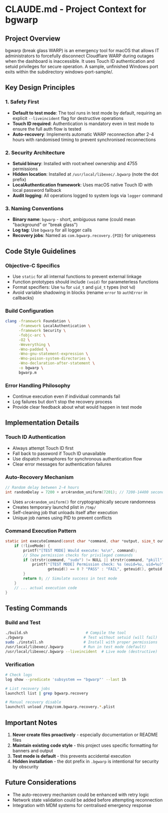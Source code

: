 # CLAUDE.md - Project Context for bgwarp

## Project Overview
bgwarp (break glass WARP) is an emergency tool for macOS that allows IT administrators to forcefully disconnect Cloudflare WARP during outages when the dashboard is inaccessible. It uses Touch ID authentication and setuid privileges for secure operation. A sample, unfinished Windows port exits within the subdirectory windows-port-sample/.

## Key Design Principles

### 1. Safety First
- **Default to test mode**: The tool runs in test mode by default, requiring an explicit `--liveincident` flag for destructive operations
- **Touch ID required**: Authentication is mandatory even in test mode to ensure the full auth flow is tested
- **Auto-recovery**: Implements automatic WARP reconnection after 2-4 hours with randomised timing to prevent synchronised reconnections

### 2. Security Architecture
- **Setuid binary**: Installed with root:wheel ownership and 4755 permissions
- **Hidden location**: Installed at `/usr/local/libexec/.bgwarp` (note the dot prefix)
- **LocalAuthentication framework**: Uses macOS native Touch ID with local password fallback
- **Audit logging**: All operations logged to system logs via `logger` command

### 3. Naming Conventions
- **Binary name**: `bgwarp` - short, ambiguous name (could mean "background" or "break glass")
- **Log tag**: Use `bgwarp` for all logger calls
- **Recovery jobs**: Named as `com.bgwarp.recovery.{PID}` for uniqueness

## Code Style Guidelines

### Objective-C Specifics
- Use `static` for all internal functions to prevent external linkage
- Function prototypes should include `(void)` for parameterless functions
- Format specifiers: Use `%u` for `uid_t` and `gid_t` types (not `%d`)
- Avoid variable shadowing in blocks (rename `error` to `authError` in callbacks)

### Build Configuration
```bash
clang -framework Foundation \
      -framework LocalAuthentication \
      -framework Security \
      -fobjc-arc \
      -O2 \
      -Weverything \
      -Wno-padded \
      -Wno-gnu-statement-expression \
      -Wno-poison-system-directories \
      -Wno-declaration-after-statement \
      -o bgwarp \
      bgwarp.m
```

### Error Handling Philosophy
- Continue execution even if individual commands fail
- Log failures but don't stop the recovery process
- Provide clear feedback about what would happen in test mode

## Implementation Details

### Touch ID Authentication
- Always attempt Touch ID first
- Fall back to password if Touch ID unavailable
- Use dispatch semaphores for synchronous authentication flow
- Clear error messages for authentication failures

### Auto-Recovery Mechanism
```c
// Random delay between 2-4 hours
int randomDelay = 7200 + arc4random_uniform(7201); // 7200-14400 seconds
```
- Uses `arc4random_uniform()` for cryptographically secure randomness
- Creates temporary launchd plist in `/tmp/`
- Self-cleaning job that unloads itself after execution
- Unique job names using PID to prevent conflicts

### Command Execution Pattern
```c
static int executeCommand(const char *command, char *output, size_t outputSize) {
    if (!liveMode) {
        printf("[TEST MODE] Would execute: %s\n", command);
        // Show permission checks for privileged commands
        if (strstr(command, "sudo") != NULL || strstr(command, "pkill") != NULL) {
            printf("[TEST MODE] Permission check: %s (euid=%u, uid=%u)\n", 
                   geteuid() == 0 ? "PASS" : "FAIL", geteuid(), getuid());
        }
        return 0; // Simulate success in test mode
    }
    // ... actual execution code
}
```

## Testing Commands

### Build and Test
```bash
./build.sh                          # Compile the tool
./bgwarp                           # Test without setuid (will fail)
sudo ./install.sh                  # Install with proper permissions
/usr/local/libexec/.bgwarp         # Run in test mode (default)
/usr/local/libexec/.bgwarp --liveincident  # Live mode (destructive)
```

### Verification
```bash
# Check logs
log show --predicate 'subsystem == "bgwarp"' --last 1h

# List recovery jobs
launchctl list | grep bgwarp.recovery

# Manual recovery disable
launchctl unload /tmp/com.bgwarp.recovery.*.plist
```

## Important Notes

1. **Never create files proactively** - especially documentation or README files
2. **Maintain existing code style** - this project uses specific formatting for banners and output
3. **Test mode is default** - this prevents accidental execution
4. **Hidden installation** - the dot prefix in `.bgwarp` is intentional for security by obscurity

## Future Considerations

- The auto-recovery mechanism could be enhanced with retry logic
- Network state validation could be added before attempting reconnection
- Integration with MDM systems for centralised emergency response

